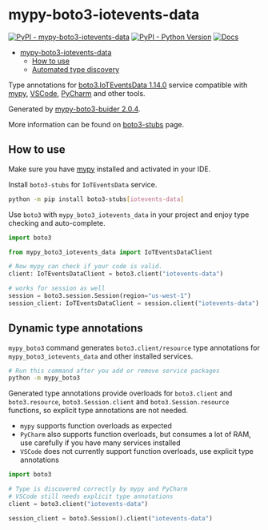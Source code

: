 # mypy-boto3-iotevents-data

[![PyPI - mypy-boto3-iotevents-data](https://img.shields.io/pypi/v/mypy-boto3-iotevents-data.svg?color=blue)](https://pypi.org/project/mypy-boto3-iotevents-data)
[![PyPI - Python Version](https://img.shields.io/pypi/pyversions/mypy-boto3-iotevents-data.svg?color=blue)](https://pypi.org/project/mypy-boto3-iotevents-data)
[![Docs](https://img.shields.io/readthedocs/mypy-boto3-builder.svg?color=blue)](https://mypy-boto3-builder.readthedocs.io/)

- [mypy-boto3-iotevents-data](#mypy-boto3-iotevents-data)
  - [How to use](#how-to-use)
  - [Automated type discovery](#automated-type-discovery)

Type annotations for
[boto3.IoTEventsData 1.14.0](https://boto3.amazonaws.com/v1/documentation/api/1.14.0/reference/services/iotevents-data.html#IoTEventsData) service
compatible with [mypy](https://github.com/python/mypy), [VSCode](https://code.visualstudio.com/),
[PyCharm](https://www.jetbrains.com/pycharm/) and other tools.

Generated by [mypy-boto3-buider 2.0.4](https://github.com/vemel/mypy_boto3_builder).

More information can be found on [boto3-stubs](https://pypi.org/project/boto3-stubs/) page.

## How to use

Make sure you have [mypy](https://github.com/python/mypy) installed and activated in your IDE.

Install `boto3-stubs` for `IoTEventsData` service.

```bash
python -m pip install boto3-stubs[iotevents-data]
```

Use `boto3` with `mypy_boto3_iotevents_data` in your project and enjoy type checking and auto-complete.

```python
import boto3

from mypy_boto3_iotevents_data import IoTEventsDataClient

# Now mypy can check if your code is valid.
client: IoTEventsDataClient = boto3.client("iotevents-data")

# works for session as well
session = boto3.session.Session(region="us-west-1")
session_client: IoTEventsDataClient = session.client("iotevents-data")

```

## Dynamic type annotations

`mypy_boto3` command generates `boto3.client/resource` type annotations for
`mypy_boto3_iotevents_data` and other installed services.

```bash
# Run this command after you add or remove service packages
python -m mypy_boto3
```

Generated type annotations provide overloads for `boto3.client` and `boto3.resource`,
`boto3.Session.client` and `boto3.Session.resource` functions,
so explicit type annotations are not needed.

- `mypy` supports function overloads as expected
- `PyCharm` also supports function overloads, but consumes a lot of RAM, use carefully if you have many services installed
- `VSCode` does not currently support function overloads, use explicit type annotations

```python
import boto3

# Type is discovered correctly by mypy and PyCharm
# VSCode still needs explicit type annotations
client = boto3.client("iotevents-data")

session_client = boto3.Session().client("iotevents-data")
```